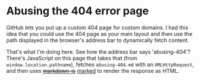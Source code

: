 Abusing the 404 error page
==========================

GitHub lets you put up a custom 404 page for custom domains. I had this idea that you could use the 404 page as your main layout and then use the path displayed in the browser's address bar to dynamically fetch content.

That's what I'm doing here. See how the address bar says 'abusing-404'? There's JavaScript on this page that takes that (from `window.location.pathname`), fetches `abusing-404.md` with an `XMLHttpRequest`, and then uses <strike>[markdown-js](https://github.com/evilstreak/markdown-js)</strike> [marked](https://github.com/chjj/marked) to render the response as HTML.

